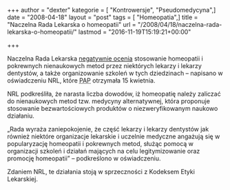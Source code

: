 +++
author = "dexter"
kategorie = [ "Kontrowersje", "Pseudomedycyna",]
date = "2008-04-18"
layout = "post"
tags = [ "Homeopatia",]
title = "Naczelna Rada Lekarska o homeopatii"
url = "/2008/04/18/naczelna-rada-lekarska-o-homeopatii/"
lastmod = "2016-11-19T15:19:21+00:00"

+++

Naczelna Rada Lekarska [negatywnie ocenia][1] stosowanie homeopatii i pokrewnych nienaukowych metod przez niektórych lekarzy i lekarzy dentystów, a także organizowanie szkoleń w tych dziedzinach &#8211; napisano w oświadczeniu NRL, które <acronym title="Polska Agencja Prasowa">PAP</acronym> otrzymała 15 kwietnia.

NRL podkreśliła, że narasta liczba dowodów, iż homeopatię należy zaliczać do nienaukowych metod tzw. medycyny alternatywnej, która proponuje stosowanie bezwartościowych produktów o niezweryfikowanym naukowo działaniu.

&#8222;Rada wyraża zaniepokojenie, że część lekarzy i lekarzy dentystów jak również niektóre organizacje lekarskie i uczelnie medyczne angażują się w popularyzację homeopatii i pokrewnych metod, służąc pomocą w organizacji szkoleń i działań mających na celu legitymizowanie oraz promocję homeopatii&#8221; &#8211; podkreślono w oświadczeniu.

Zdaniem NRL, te działania stoją w sprzeczności z Kodeksem Etyki Lekarskiej.

 [1]: http://www.nil.org.pl/doc/381/homeopatia.pdf